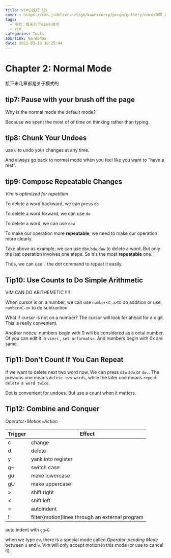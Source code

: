 ```yaml
---
title: vim小技巧（2）
cover : https://cdn.jsdelivr.net/gh/kawhicurry/picgo/gallery/nord/DSC_0004.JPG
tags:
  - 专栏：每天几个vim小技巧
  - vim
categories: Tools
abbrlink: 9a7e64aa
date: 2022-03-10 18:25:44
---
```


# Chapter 2: Normal Mode

接下来几章都是关于模式的

## tip7: Pause with your brush off the page

Why is the normal mode the default mode?

Because we spent the most of of time on thinking rather than typing.

## tip8: Chunk Your Undoes

use `u` to undo your changes at any time.

And always go back to normal mode when you feel like you want to "have a rest".

## tip9: Compose Repeatable Changes

*Vim is optimized for repetition*

To delete a word backward, we can press `db`

To delete a word forward, we can use `dw`

To delete a word, we can use `daw`

To make our operation more **repeatable**, we need to make our operation more clearly.

Take above as example, we can use `dbx`,`bdw`,`daw` to delete a word. But only the last operation involves one steps. So it's the most **repeatable** one.

Thus, we can use `.` the dot command to repeat it easily.

## Tip10: Use Counts to Do Simple Arithmetic

VIM CAN DO ARITHEMETIC !!!!

When cursor is on a number, we can use `number<C-a>`to do addition or use `number<C-x>` to do subtraction.

What if cursor is not on a number? The cursor will look for ahead for a digit. This is really convenient.

Another notice: numbers begin with 0 will be considered as a octal number. Of you can edit it in `vimrc` , `set nrformats=`. And numbers begin with 0x are same.

## Tip11: Don't Count If You Can Repeat

If we want to delete next two word now. We can press `d2w`  `2dw` or `dw.`. The previous one means `delete two words`, while the later one means `repeat delete a word twice`.

Dot is convenient for undoes. But use a count when it matters.

## Tip12: Combine and Conquer

*Operator+Motion=Action*

| Trigger | Effect                                          |
| ------- | ----------------------------------------------- |
| c       | change                                          |
| d       | delete                                          |
| y       | yank into register                              |
| g~      | switch case                                     |
| gu      | make lowercase                                  |
| gU      | make uppercase                                  |
| >       | shift right                                     |
| <       | shift left                                      |
| =       | autoindent                                      |
| !       | filter{motion}lines through an external program |

auto indent with `gg=G`

when we type `dw`, there is a special mode called *Operator-pending Mode* between `d` and `w`. Vim will only accept motion in this mode (or use <Esc> to cancel it).
